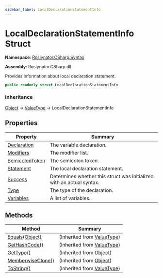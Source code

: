 ```yaml
---
sidebar_label: LocalDeclarationStatementInfo
---
```


# LocalDeclarationStatementInfo Struct

**Namespace**: [Roslynator.CSharp.Syntax](../index.md)

**Assembly**: Roslynator\.CSharp\.dll

  
Provides information about local declaration statement\.

```csharp
public readonly struct LocalDeclarationStatementInfo
```

### Inheritance

[Object](https://docs.microsoft.com/en-us/dotnet/api/system.object) &#x2192; [ValueType](https://docs.microsoft.com/en-us/dotnet/api/system.valuetype) &#x2192; LocalDeclarationStatementInfo

## Properties

| Property | Summary |
| -------- | ------- |
| [Declaration](Declaration/index.md) | The variable declaration\. |
| [Modifiers](Modifiers/index.md) | The modifier list\. |
| [SemicolonToken](SemicolonToken/index.md) | The semicolon token\. |
| [Statement](Statement/index.md) | The local declaration statement\. |
| [Success](Success/index.md) | Determines whether this struct was initialized with an actual syntax\. |
| [Type](Type/index.md) | The type of the declaration\. |
| [Variables](Variables/index.md) | A list of variables\. |

## Methods

| Method | Summary |
| ------ | ------- |
| [Equals(Object)](https://docs.microsoft.com/en-us/dotnet/api/system.valuetype.equals) |  \(Inherited from [ValueType](https://docs.microsoft.com/en-us/dotnet/api/system.valuetype)\) |
| [GetHashCode()](https://docs.microsoft.com/en-us/dotnet/api/system.valuetype.gethashcode) |  \(Inherited from [ValueType](https://docs.microsoft.com/en-us/dotnet/api/system.valuetype)\) |
| [GetType()](https://docs.microsoft.com/en-us/dotnet/api/system.object.gettype) |  \(Inherited from [Object](https://docs.microsoft.com/en-us/dotnet/api/system.object)\) |
| [MemberwiseClone()](https://docs.microsoft.com/en-us/dotnet/api/system.object.memberwiseclone) |  \(Inherited from [Object](https://docs.microsoft.com/en-us/dotnet/api/system.object)\) |
| [ToString()](https://docs.microsoft.com/en-us/dotnet/api/system.valuetype.tostring) |  \(Inherited from [ValueType](https://docs.microsoft.com/en-us/dotnet/api/system.valuetype)\) |

